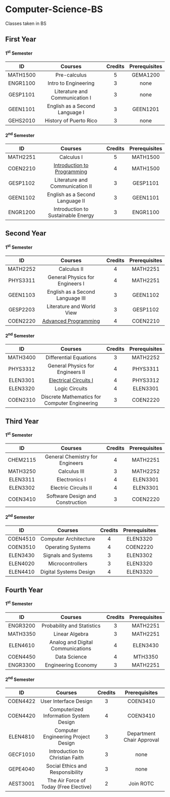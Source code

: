# Computer-Science-BS
Classes taken in BS

## First Year

#### 1<sup>st</sup> Semester
ID | Courses | Credits | Prerequisites
:--: | :--: | :--: | :--:
MATH1500 | Pre-calculus | 5 | GEMA1200
ENGR1100 | Intro to Engineering | 3 | none
GESP1101 | Literature and Communication I | 3 | none
GEEN1101 | English as a Second Language I | 3 | GEEN1201
GEHS2010 | History of Puerto Rico | 3 | none

#### 2<sup>nd</sup> Semester
ID | Courses | Credits | Prerequisites
:--: | :--: | :--: | :--:
MATH2251 | Calculus I | 5 | MATH1500
COEN2210 | [Introduction to Programming](https://github.com/gadr1on/Computer-Science-BS/tree/master/intro_to_programming) | 4 | MATH1500
GESP1102 | Literature and Communication II | 3 | GESP1101
GEEN1102 | English as a Second Language II | 3 | GEEN1101
ENGR1200 | Introduction to Sustainable Energy | 3 | ENGR1100

## Second Year

#### 1<sup>st</sup> Semester
ID | Courses | Credits | Prerequisites
:--: | :--: | :--: | :--:
MATH2252 | Calculus II | 4 | MATH2251
PHYS3311 | General Physics for Engineers I | 4 | MATH2251
|GEEN1103 | English as a Second Language III | 3 | GEEN1102
GESP2203 | Literature and World View | 3 | GESP1102
COEN2220 | [Advanced Programming](https://github.com/gadr1on/Computer-Science-BS/tree/master/advanced_programming) | 4 | COEN2210

#### 2<sup>nd</sup> Semester
ID | Courses | Credits | Prerequisites
:--: | :--: | :--: | :--:
MATH3400 | Differential Equations | 3 | MATH2252
PHYS3312 | General Physics for Engineers II | 4 | PHYS3311
ELEN3301 | [Electrical Circuits I](https://drive.google.com/open?id=1AOVkA_feJ12ZZ98kN39msH5H8SQkLfR-) | 4 | PHYS3312
ELEN3320 | Logic Circuits | 4 | ELEN3301
COEN2310 | Discrete Mathematics for Computer Engineering | 3 | COEN2220

## Third Year

#### 1<sup>st</sup> Semester
ID | Courses | Credits | Prerequisites
:--: | :--: | :--: | :--:
CHEM2115 | General Chemistry for Engineers | 4 | MATH2251
MATH3250 | Calculus III | 3 | MATH2252
ELEN3311 | Electronics I | 4 | ELEN3301
ELEN3302 | Electric Circuits II | 4 | ELEN3301
COEN3410 | Software Design and Construction | 3 | COEN2220

#### 2<sup>nd</sup> Semester
ID | Courses | Credits | Prerequisites
:--: | :--: | :--: | :--:
COEN4510 | Computer Architecture | 4 | ELEN3320
COEN3510 | Operating Systems | 4 | COEN2220
ELEN3430 | Signals and Systems | 3 | ELEN3302
ELEN4020 | Microcontrollers | 3 | ELEN3320
ELEN4410 | Digital Systems Design | 4 | ELEN3320

## Fourth Year

#### 1<sup>st</sup> Semester
ID | Courses | Credits | Prerequisites
:--: | :--: | :--: | :--:
ENGR3200 | Probability and Statistics | 3 | MATH2251
MATH3350 | Linear Algebra | 3 | MATH2251
ELEN4610 | Analog and Digital Communications | 4 | ELEN3430
COEN4450 | Data Science | 4 | MTH3350
ENGR3300 | Engineering Economy | 3 | MATH2251

#### 2<sup>nd</sup> Semester
ID | Courses | Credits | Prerequisites
:--: | :--: | :--: | :--:
COEN4422 | User Interface Design | 3 | COEN3410
COEN4420 | Computerized Information System Design | 4 | COEN3410
ELEN4810 | Computer Engineering Project Design | 3 | Department Chair Approval
GECF1010 | Introduction to Christian Faith | 3 | none
GEPE4040 | Social Ethics and Responsibility | 3 | none
AEST3001 | The Air Force of Today (Free Elective) | 2 | Join ROTC
